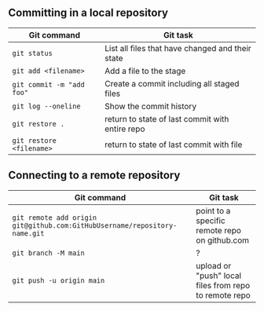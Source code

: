 ## Committing in a local repository

| Git command               | Git task                                         |
| ------------------------- | ------------------------------------------------ |
| `git status`              | List all files that have changed and their state |
| `git add <filename>`      | Add a file to the stage                          |
| `git commit -m "add foo"` | Create a commit including all staged files       |
| `git log --oneline`       | Show the commit history                          |
| `git restore .`           | return to state of last commit with entire repo  |
| `git restore <filename>`  | return to state of last commit with file         |

## Connecting to a remote repository

| Git command                                                               | Git task                                              |
| ------------------------------------------------------------------------- | ----------------------------------------------------- |
| `git remote add origin git@github.com:GitHubUsername/repository-name.git` | point to a specific remote repo on github.com         |
| `git branch -M main`                                                      | ?                                                     |
| `git push -u origin main`                                                 | upload or "push" local files from repo to remote repo |